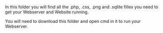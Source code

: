 In this folder you will find all the .php, .css, .png and .sqlite filles you need to get your Webserver and Website running.

You will need to download this folder and open cmd in it to run your Webserver.

